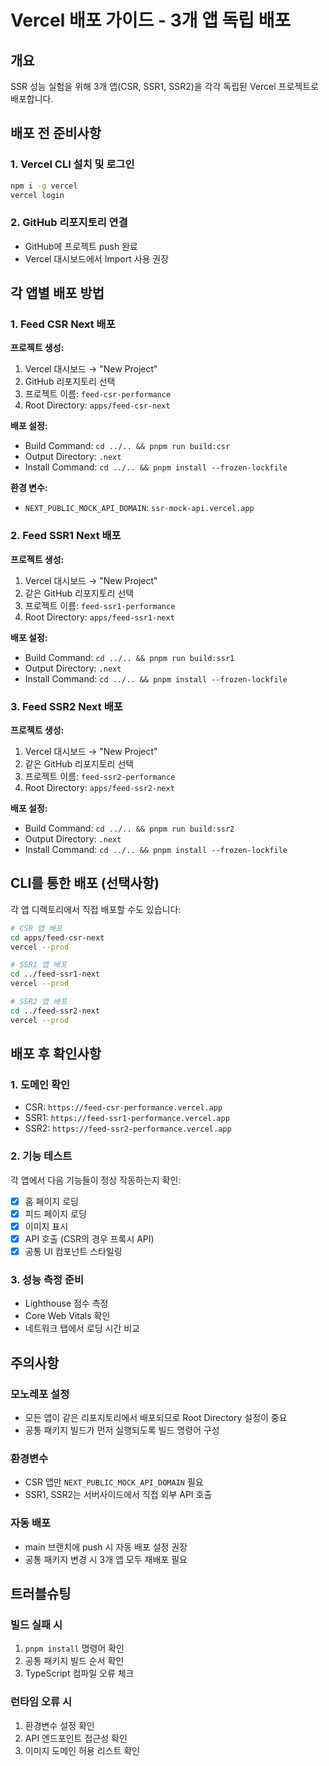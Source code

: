 # Vercel 배포 가이드 - 3개 앱 독립 배포

## 개요

SSR 성능 실험을 위해 3개 앱(CSR, SSR1, SSR2)을 각각 독립된 Vercel 프로젝트로 배포합니다.

## 배포 전 준비사항

### 1. Vercel CLI 설치 및 로그인

```bash
npm i -g vercel
vercel login
```

### 2. GitHub 리포지토리 연결

- GitHub에 프로젝트 push 완료
- Vercel 대시보드에서 Import 사용 권장

## 각 앱별 배포 방법

### 1. Feed CSR Next 배포

**프로젝트 생성:**

1. Vercel 대시보드 → "New Project"
2. GitHub 리포지토리 선택
3. 프로젝트 이름: `feed-csr-performance`
4. Root Directory: `apps/feed-csr-next`

**배포 설정:**

- Build Command: `cd ../.. && pnpm run build:csr`
- Output Directory: `.next`
- Install Command: `cd ../.. && pnpm install --frozen-lockfile`

**환경 변수:**

- `NEXT_PUBLIC_MOCK_API_DOMAIN`: `ssr-mock-api.vercel.app`

### 2. Feed SSR1 Next 배포

**프로젝트 생성:**

1. Vercel 대시보드 → "New Project"
2. 같은 GitHub 리포지토리 선택
3. 프로젝트 이름: `feed-ssr1-performance`
4. Root Directory: `apps/feed-ssr1-next`

**배포 설정:**

- Build Command: `cd ../.. && pnpm run build:ssr1`
- Output Directory: `.next`
- Install Command: `cd ../.. && pnpm install --frozen-lockfile`

### 3. Feed SSR2 Next 배포

**프로젝트 생성:**

1. Vercel 대시보드 → "New Project"
2. 같은 GitHub 리포지토리 선택
3. 프로젝트 이름: `feed-ssr2-performance`
4. Root Directory: `apps/feed-ssr2-next`

**배포 설정:**

- Build Command: `cd ../.. && pnpm run build:ssr2`
- Output Directory: `.next`
- Install Command: `cd ../.. && pnpm install --frozen-lockfile`

## CLI를 통한 배포 (선택사항)

각 앱 디렉토리에서 직접 배포할 수도 있습니다:

```bash
# CSR 앱 배포
cd apps/feed-csr-next
vercel --prod

# SSR1 앱 배포
cd ../feed-ssr1-next
vercel --prod

# SSR2 앱 배포
cd ../feed-ssr2-next
vercel --prod
```

## 배포 후 확인사항

### 1. 도메인 확인

- CSR: `https://feed-csr-performance.vercel.app`
- SSR1: `https://feed-ssr1-performance.vercel.app`
- SSR2: `https://feed-ssr2-performance.vercel.app`

### 2. 기능 테스트

각 앱에서 다음 기능들이 정상 작동하는지 확인:

- [x] 홈 페이지 로딩
- [x] 피드 페이지 로딩
- [x] 이미지 표시
- [x] API 호출 (CSR의 경우 프록시 API)
- [x] 공통 UI 컴포넌트 스타일링

### 3. 성능 측정 준비

- Lighthouse 점수 측정
- Core Web Vitals 확인
- 네트워크 탭에서 로딩 시간 비교

## 주의사항

### 모노레포 설정

- 모든 앱이 같은 리포지토리에서 배포되므로 Root Directory 설정이 중요
- 공통 패키지 빌드가 먼저 실행되도록 빌드 명령어 구성

### 환경변수

- CSR 앱만 `NEXT_PUBLIC_MOCK_API_DOMAIN` 필요
- SSR1, SSR2는 서버사이드에서 직접 외부 API 호출

### 자동 배포

- main 브랜치에 push 시 자동 배포 설정 권장
- 공통 패키지 변경 시 3개 앱 모두 재배포 필요

## 트러블슈팅

### 빌드 실패 시

1. `pnpm install` 명령어 확인
2. 공통 패키지 빌드 순서 확인
3. TypeScript 컴파일 오류 체크

### 런타임 오류 시

1. 환경변수 설정 확인
2. API 엔드포인트 접근성 확인
3. 이미지 도메인 허용 리스트 확인
